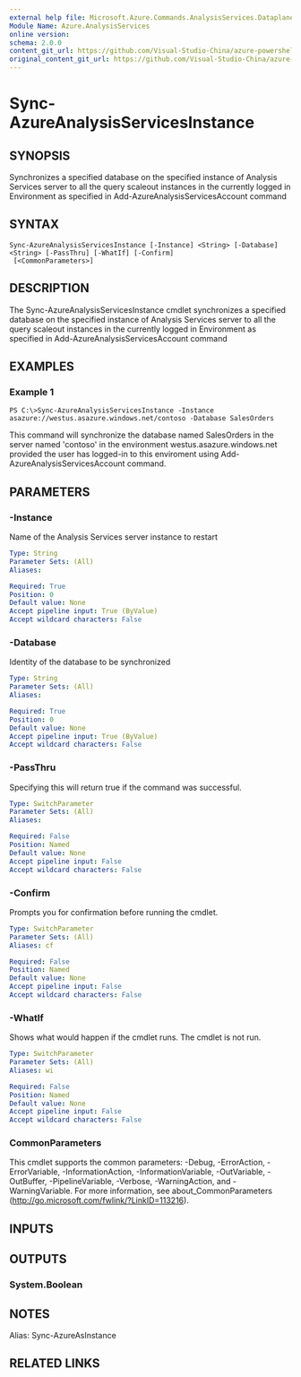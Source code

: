 ```yaml
---
external help file: Microsoft.Azure.Commands.AnalysisServices.Dataplane.dll-Help.xml
Module Name: Azure.AnalysisServices
online version:
schema: 2.0.0
content_git_url: https://github.com/Visual-Studio-China/azure-powershell/blob/preview/src/ResourceManager/AnalysisServices/Commands.AnalysisServices.Dataplane/help/Sync-AzureAnalysisServicesInstance.md
original_content_git_url: https://github.com/Visual-Studio-China/azure-powershell/blob/preview/src/ResourceManager/AnalysisServices/Commands.AnalysisServices.Dataplane/help/Sync-AzureAnalysisServicesInstance.md
---
```


# Sync-AzureAnalysisServicesInstance

## SYNOPSIS
Synchronizes a specified database on the specified instance of Analysis Services server to all the query scaleout instances in the currently logged in Environment as specified in Add-AzureAnalysisServicesAccount command

## SYNTAX

```
Sync-AzureAnalysisServicesInstance [-Instance] <String> [-Database] <String> [-PassThru] [-WhatIf] [-Confirm]
 [<CommonParameters>]
```

## DESCRIPTION
The Sync-AzureAnalysisServicesInstance cmdlet synchronizes a specified database on the specified instance of Analysis Services server to all the query scaleout instances in the currently logged in Environment as specified in Add-AzureAnalysisServicesAccount command

## EXAMPLES

### Example 1
```
PS C:\>Sync-AzureAnalysisServicesInstance -Instance asazure://westus.asazure.windows.net/contoso -Database SalesOrders
```

This command will synchronize the database named SalesOrders in the server named 'contoso' in the environment westus.asazure.windows.net provided the user has logged-in to this enviroment using Add-AzureAnalysisServicesAccount command.

## PARAMETERS

### -Instance
Name of the Analysis Services server instance to restart

```yaml
Type: String
Parameter Sets: (All)
Aliases: 

Required: True
Position: 0
Default value: None
Accept pipeline input: True (ByValue)
Accept wildcard characters: False
```

### -Database
Identity of the database to be synchronized

```yaml
Type: String
Parameter Sets: (All)
Aliases: 

Required: True
Position: 0
Default value: None
Accept pipeline input: True (ByValue)
Accept wildcard characters: False
```

### -PassThru
Specifying this will return true if the command was successful.

```yaml
Type: SwitchParameter
Parameter Sets: (All)
Aliases: 

Required: False
Position: Named
Default value: None
Accept pipeline input: False
Accept wildcard characters: False
```

### -Confirm
Prompts you for confirmation before running the cmdlet.

```yaml
Type: SwitchParameter
Parameter Sets: (All)
Aliases: cf

Required: False
Position: Named
Default value: None
Accept pipeline input: False
Accept wildcard characters: False
```

### -WhatIf
Shows what would happen if the cmdlet runs. The cmdlet is not run.

```yaml
Type: SwitchParameter
Parameter Sets: (All)
Aliases: wi

Required: False
Position: Named
Default value: None
Accept pipeline input: False
Accept wildcard characters: False
```

### CommonParameters
This cmdlet supports the common parameters: -Debug, -ErrorAction, -ErrorVariable, -InformationAction, -InformationVariable, -OutVariable, -OutBuffer, -PipelineVariable, -Verbose, -WarningAction, and -WarningVariable. For more information, see about_CommonParameters (http://go.microsoft.com/fwlink/?LinkID=113216).

## INPUTS

## OUTPUTS

### System.Boolean

## NOTES
Alias: Sync-AzureAsInstance

## RELATED LINKS

